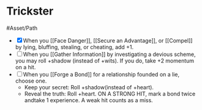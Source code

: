 # Trickster
#Asset/Path 

- <input type="checkbox" checked>When you [[Face Danger]], [[Secure an Advantage]], or [[Compel]] by lying, bluffing, stealing, or cheating, add +1.
- <input type="checkbox">When you [[Gather Information]] by investigating a devious scheme, you may roll +shadow (instead of +wits). If you do, take +2 momentum on a hit.
- <input type="checkbox">When you [[Forge a Bond]] for a relationship founded on a lie, choose one.
	- Keep your secret: Roll +shadow(instead of +heart).
	- Reveal the truth: Roll +heart. ON A STRONG HIT, mark a bond twice andtake 1 experience. A weak hit counts as a miss.